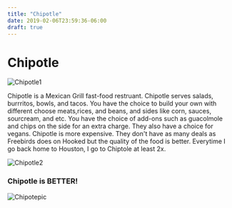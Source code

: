 ```yaml
---
title: "Chipotle"
date: 2019-02-06T23:59:36-06:00
draft: true
---
```


# Chipotle

![Chipotle1](https://cdn-us-ec.yottaa.net/560442ae312e58642f000cde/44b6e820c4840134a0f50a3ba3fac80a.yottaa.net/v~4b.f6/tenantlogos/7616.png?yocs=v_&yoloc=us)

Chipotle is a Mexican Grill fast-food restruant. Chipotle serves salads, burrritos, bowls, and tacos. You have the choice to build your own with different choose meats,rices, and beans, and sides like corn, sauces, sourcream, and etc. You have the choice of add-ons such as guacolmole and chips on the side for an extra charge. They also have a choice for vegans. Chipotle is more expensive. They don't have as many deals as Freebirds does on Hooked but the quality of the food is better. Everytime I go back home to Houston, I go to Chiptole at least 2x. 

![Chipotle2](https://assets3.thrillist.com/v1/image/2739931/size/tmg-article_default_mobile.jpg)

### Chipotle is BETTER! 






![Chipotepic](https://www.bing.com/th?id=OIP.U0Ion2tOfDD89_YpW819DAHaFj&w=238&h=175&c=7&o=5&dpr=1.125&pid=1.7)